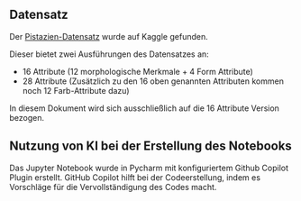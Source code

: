 
## Datensatz
Der [Pistazien-Datensatz](https://www.kaggle.com/datasets/muratkokludataset/pistachio-dataset) wurde auf Kaggle gefunden.


Dieser bietet zwei Ausführungen des Datensatzes an:
- 16 Attribute (12 morphologische Merkmale + 4 Form Attribute)
- 28 Attribute (Zusätzlich zu den 16 oben genannten Attributen kommen noch 12 Farb-Attribute dazu)

In diesem Dokument wird sich ausschließlich auf die 16 Attribute Version bezogen.


## Nutzung von KI bei der Erstellung des Notebooks
Das Jupyter Notebook wurde in Pycharm mit konfiguriertem Github Copilot Plugin erstellt.
GitHub Copilot hilft bei der Codeerstellung, indem es Vorschläge für die Vervollständigung des Codes macht.